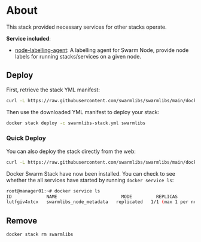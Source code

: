 # About

This stack provided necessary services for other stacks operate.

**Service included**:

- [node-labelling-agent](https://github.com/swarmlibs/node-labelling-agent): A labelling agent for Swarm Node, provide node labels for running stacks/services on a given node.

## Deploy

First, retrieve the stack YML manifest:
```sh
curl -L https://raw.githubusercontent.com/swarmlibs/swarmlibs/main/docker-stack.yml -o swarmlibs-stack.yml
```

Then use the downloaded YML manifest to deploy your stack:
```sh
docker stack deploy -c swarmlibs-stack.yml swarmlibs
```

### Quick Deploy

You can also deploy the stack directly from the web:

```sh
curl -L https://raw.githubusercontent.com/swarmlibs/swarmlibs/main/docker-stack.yml | docker stack deploy -c - swarmlibs
```

Docker Swarm Stack have now been installed. You can check to see whether the all services have started by running `docker service ls`:
```sh
root@manager01:~# docker service ls
ID             NAME                        MODE         REPLICAS               IMAGE                                 PORTS
lutfgiv4xtcx   swarmlibs_node_metadata   replicated   1/1 (max 1 per node)   swarmlibs/node-metadata-agent:local
```

## Remove

```sh
docker stack rm swarmlibs
```
